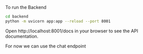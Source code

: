 To run the Backend

```bash
cd backend
python -m uvicorn app:app --reload --port 8001
```

Open http://localhost:8001/docs in your browser to see the API documentation.

For now we can use the chat endpoint